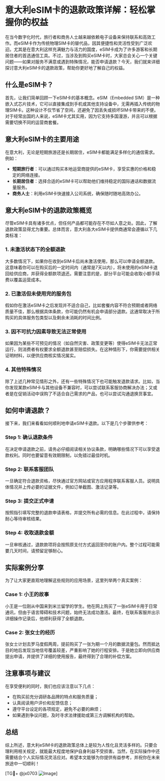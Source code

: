 # 意大利eSIM卡的退款政策详解：轻松掌握你的权益

在当今数字化时代，旅行者和商务人士越来越依赖电子设备来保持联系和高效工作。而eSIM卡作为传统物理SIM卡的替代品，因其便捷性和灵活性受到广泛欢迎。尤其是在意大利这样充满魅力与活力的国度，eSIM卡成为了许多游客和长期居住者的首选通信工具。不过，当涉及到购买eSIM卡时，大家总会关心一个关键问题——如果对服务不满意或遇到特殊情况，能否申请退款？今天，我们就来详细探讨意大利eSIM卡的退款政策，帮助你更好地了解自己的权益。

## 什么是eSIM卡？

首先，让我们简单回顾一下eSIM卡的基本概念。eSIM（Embedded SIM）是一种嵌入式芯片技术，它可以直接集成到手机或其他支持设备中，无需再插入传统的物理SIM卡。这种设计不仅节省了空间，还避免了因丢失或损坏SIM卡带来的不便。对于经常出国的人来说，eSIM卡尤其实用，因为它支持多国漫游，并且可以根据需要切换不同的运营商套餐。

## 意大利eSIM卡的主要用途

在意大利，无论是短期旅游还是长期居住，eSIM卡都能满足多样化的通信需求。例如：

- **短期旅行者**：可以通过购买本地运营商提供的eSIM卡，享受实惠的价格和稳定的网络连接。
- **长期居住者**：选择合适的eSIM卡可以帮助他们维持稳定的国际通话和数据流量服务。
- **商务人士**：利用eSIM卡快速接入公司系统，确保随时随地高效办公。

## 意大利eSIM卡的退款政策概览

尽管eSIM卡具有诸多优点，但任何产品都可能存在不尽如人意之处。因此，了解退款政策显得尤为重要。总体而言，意大利各大eSIM卡提供商通常会遵循以下几类标准：

### 1. **未激活状态下的全额退款**

大多数情况下，如果你在收到eSIM卡后尚未激活使用，那么可以申请全额退款。这意味着你可以在购买后的一定时间内（通常是7天以内），将未使用的eSIM卡退回给供应商，并获得全额款项退还。需要注意的是，部分平台可能会收取小额手续费以覆盖运营成本。

### 2. **已激活但未使用完的服务包**

假如你在激活eSIM卡之后发现并不适合自己，比如套餐内容不符合预期或者网络质量不佳，那么根据具体条款，你可能仍然有机会申请部分退款。这通常取决于所购买的具体服务包类型以及剩余未消耗的时间比例。

### 3. **因不可抗力因素导致无法正常使用**

如果因为某些不可预见的情况（如自然灾害、政策变更等）使得eSIM卡无法正常运行，则消费者有权要求全额退款甚至赔偿损失。在这种情形下，你需要提供相关证明材料，以便供应商核实情况属实。

### 4. **其他特殊情况**

除了上述几种常见情形之外，还有一些特殊情况下也可能触发退款请求。比如，当你发现某款eSIM卡与其他设备不兼容时，可以尝试联系客服协商解决办法；又或者是在促销活动中误购了不适合自己需求的产品，也可以尝试沟通退换货事宜。

## 如何申请退款？

接下来，我们来看看如何顺利地申请eSIM卡退款。以下是几个步骤供参考：

### Step 1: 确认退款条件

在决定申请退款之前，请务必仔细阅读相关协议条款，明确哪些情况下可以享受退款权利。同时也要留意有效期限制，以免错过最佳时机。

### Step 2: 联系客服团队

一旦确定符合退款资格，尽快通过官方网站或官方应用程序联系客服人员。说明具体情况并上传必要的证据文件，例如订单截图、激活记录等。

### Step 3: 提交正式申请

按照指引填写完整的退款申请表格，并提交所有必需的信息。在此过程中，请保持耐心等待审核结果。

### Step 4: 收取退款金额

一旦审核通过，退款款项将会按照原支付方式返回至你的账户内。整个过程可能需要几天时间，请预留足够耐心。

## 实际案例分享

为了让大家更直观地理解这些规则的应用场景，这里列举两个真实案例：

### Case 1: 小王的故事

小王是一位刚从中国来到米兰留学的学生。他在网上购买了一张eSIM卡用于日常通讯，但由于语言障碍和技术问题，始终无法成功激活。最终，在联系客服并出示详细操作记录后，他顺利获得了全额退款。

### Case 2: 张女士的经历

张女士计划去罗马度假两周，提前购买了一张为期一个月的数据流量包。然而抵达目的地后发现当地信号覆盖较差，严重影响了她的行程安排。于是她立即向供应商提出申请，并提供了详细的使用报告，最终得到了合理的补偿方案。

## 注意事项与建议

在享受便利的同时，我们也应该注意以下几点：

- 在购买前充分调研各品牌的特点和服务质量；
- 认真阅读用户评价和反馈信息；
- 遵守平台设定的各项规定，避免不必要的麻烦；
- 如果遇到争议问题，及时寻求法律援助或第三方调解机构的帮助。

## 总结

综上所述，意大利eSIM卡的退款政策总体上是较为人性化且灵活多样的。只要合理利用相关规定，就能最大程度地保护自身利益不受损害。当然，在实际操作中还需要结合个人实际情况灵活应对。希望本文能够为你提供有益参考，并祝你在未来旅途中一切顺利！

[TG💪+ @jx0703 ![Image](https://github.com/user-attachments/assets/dbca1d08-cadb-493c-b0ec-ad6f7a83f270)]